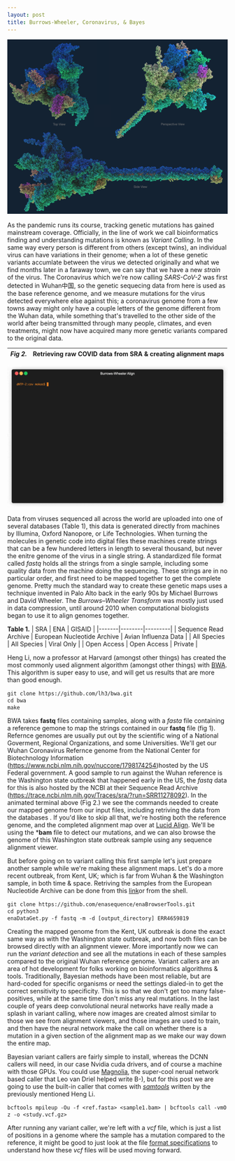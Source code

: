 ```yaml
---
layout: post
title: Burrows-Wheeler, Coronavirus, & Bayes
---
```

![mutantcov](/images/comp_cap.png "Mutant SARS-CoV-2 ACE2 Receptor Complex")

As the pandemic runs its course, tracking genetic mutations has gained mainstream coverage. Officially, in the line of work we call bioinformatics finding and understanding mutations is known as *Variant Calling*. In the same way every person is different from others (except twins), an individual virus can have variations in their genome; when a lot of these genetic variants accumlate between the virus we detected originally and what we find months later in a faraway town, we can say that we have a new *strain* of the virus. The Coronavirus which we're now calling *SARS-CoV-2* was first detected in Wuhan中国, so the genetic sequecing data from here is used as the base reference genome, and we measure mutations for the virus detected everywhere else against this; a coronavirus genome from a few towns away might only have a couple letters of the genome different from the Wuhan data, while something that's travelled to the other side of the world after being transmitted through many people, climates, and even treatments, might now have acquired many more genetic variants compared to the original data.

| *Fig 2.* | Retrieving raw COVID data from SRA & creating alignment maps |
|-------|--------|

![samtools tview](/images/render1612379029007-min.gif "SARS-CoV-2 Aligned")

Data from viruses sequenced all across the world are uploaded into one of several databases (Table 1), this data is generated directly from machines by Illumina, Oxford Nanopore, or Life Technologies. When turning the molecules in genetic code into digital files these machines create strings that can be a few hundered letters in length to several thousand, but never the enitre genome of the virus in a single string. A standardized file format called *fastq* holds all the strings from a single sample, including some quality data from the machine doing the sequencing. These strings are in no particular order, and first need to be mapped together to get the complete genome. Pretty much the standard way to create these genetic maps uses a technique invented in Palo Alto back in the early 90s by  Michael Burrows and David Wheeler. The *Burrows–Wheeler Transform* was mostly just used in data compression, until around 2010 when computational biologists began to use it to align genomes together.

**Table 1.**
| SRA | ENA | GISAID |
|-------|--------|---------|
| Sequence Read Archive | European Nucleotide Archive | Avian Influenza Data |
| All Species | All Species | Viral Only |
| Open Access | Open Access | Private |

Heng Li, now a professor at Harvard (amongst other things) has created the most commonly used alignment algorithm (amongst other things) with [BWA](https://github.com/lh3/bwa). This algorithm is super easy to use, and will get us results that are more than good enough. 

    git clone https://github.com/lh3/bwa.git
    cd bwa
    make

BWA takes **fastq** files containing samples, along with a *fasta* file containing a reference gemone to map the strings contained in our **fastq** file (fig 1). Refernce genomes are usually put out by the scientific wing of a National Goverment, Regional Organizations, and some Universities. We'll get our Wuhan Coronavirus Refernce genome from the National Center for Biotechnology Information (https://www.ncbi.nlm.nih.gov/nuccore/1798174254)hosted by the US Federal government. A good sample to run against the Wuhan reference is the Washington state outbreak that happened early in the US, the *fastq* data for this is also hosted by the NCBI at their Sequence Read Archive (https://trace.ncbi.nlm.nih.gov/Traces/sra/?run=SRR11278092). In the animated terminal above (Fig 2.) we see the commands needed to create our mapped genome from our input files, including retriving the data from the databases . If you'd like to skip all that, we're hosting both the reference genome, and the completed alignment map over at [Lucid Align](https://lucidalign.com/#cov). We'll be using the ***bam** file to detect our mutations, and we can also browse the genome of this Washington state outbreak sample using any sequence alignment viewer.

But before going on to variant calling this first sample let's just prepare another sample while we're making these alignment maps. Let's do a more recent outbreak, from Kent, UK; which is far from Wuhan & the Washington sample, in both time & space. Retriving the samples from the European Nucleotide Archive can be done from this [link](https://www.ebi.ac.uk/ena/browser/view/ERR4659819)or from the shell. 

    git clone https://github.com/enasequence/enaBrowserTools.git
    cd python3
    enaDataGet.py -f fastq -m -d [output_directory] ERR4659819

Creating the mapped genome from the Kent, UK outbreak is done the exact same way as with the Washington state outbreak, and now both files can be browsed directly with an alignment viewer. More importantly now we can run the *variant detection* and see all the mutations in each of these samples compared to the original Wuhan reference genome. Variant callers are an area of hot development for folks working on bioinformatics algorithms & tools. Traditionally, Bayesian methods have been most reliable, but are hard-coded for specific organisms or need the settings dialed-in to get the correct sensitivity to specificity. This is so that we don't get too many false-positives, while at the same time don't miss any real mutations. In the last couple of years deep convolutional neural networks have really made a splash in variant calling, where now images are created almost similar to those we see from alignment viewers, and those images are used to train, and then have the neural network make the call on whether there is a mutation in a given section of the alignment map as we make our way down the entire map.

Bayesian variant callers are fairly simple to install, whereas the DCNN callers will need, in our case Nvidia cuda drivers, and of course a machine with those GPUs. You could use [Magnolia](https://magnolia.sh/), the super-cool nerual network based caller that Leo van Driel helped write B-), but for this post we are going to use the built-in caller that comes with [*samtools*](http://www.htslib.org/download/) written by the previously mentioned Heng Li.

    bcftools mpileup -Ou -f <ref.fasta> <sample1.bam> | bcftools call -vmO z -o <study.vcf.gz>

After running any variant caller, we're left with a *vcf* file, which is just a list of positions in a genome where the sample has a mutation compared to the reference, it might be good to just look at the file [format specifications](https://samtools.github.io/hts-specs/VCFv4.2.pdf) to understand how these *vcf* files will be used moving forward. 
